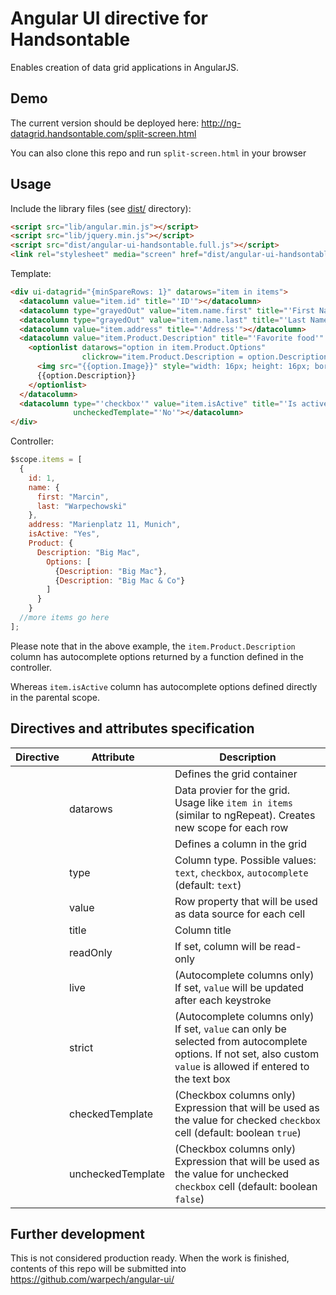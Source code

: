 # Angular UI directive for Handsontable

Enables creation of data grid applications in AngularJS.

## Demo

The current version should be deployed here: http://ng-datagrid.handsontable.com/split-screen.html

You can also clone this repo and run `split-screen.html` in your browser

## Usage

Include the library files (see [dist/](https://github.com/warpech/angular-ui-handsontable/tree/master/dist) directory):

```html
<script src="lib/angular.min.js"></script>
<script src="lib/jquery.min.js"></script>
<script src="dist/angular-ui-handsontable.full.js"></script>
<link rel="stylesheet" media="screen" href="dist/angular-ui-handsontable.full.css">
```

Template:

```html
<div ui-datagrid="{minSpareRows: 1}" datarows="item in items">
  <datacolumn value="item.id" title="'ID'"></datacolumn>
  <datacolumn type="grayedOut" value="item.name.first" title="'First Name'" readOnly></datacolumn>
  <datacolumn type="grayedOut" value="item.name.last" title="'Last Name'" readOnly></datacolumn>
  <datacolumn value="item.address" title="'Address'"></datacolumn>
  <datacolumn value="item.Product.Description" title="'Favorite food'" type="'autocomplete'" live strict>
    <optionlist datarows="option in item.Product.Options"
                clickrow="item.Product.Description = option.Description">
      <img src="{{option.Image}}" style="width: 16px; height: 16px; border-width: 0">
      {{option.Description}}
    </optionlist>
  </datacolumn>
  <datacolumn type="'checkbox'" value="item.isActive" title="'Is active'" checkedTemplate="'Yes'"
              uncheckedTemplate="'No'"></datacolumn>
</div>
```

Controller:

```javascript
$scope.items = [
  {
    id: 1,
    name: {
      first: "Marcin",
      last: "Warpechowski"
    },
    address: "Marienplatz 11, Munich",
    isActive: "Yes",
    Product: {
      Description: "Big Mac",
	    Options: [
	      {Description: "Big Mac"},
	      {Description: "Big Mac & Co"}
	    ]
	  }
	}
  //more items go here
];
```

Please note that in the above example, the `item.Product.Description` column has autocomplete options returned by a function defined in the controller.

Whereas `item.isActive` column has autocomplete options defined directly in the parental scope.
  
## Directives and attributes specification
  
 Directive          | Attribute&nbsp;&nbsp;&nbsp; | Description
 -------------------|-----------------------------|-------------
 <div ui-datagrid>  |                             | Defines the grid container
 <div ui-datagrid>  | datarows                    | Data provier for the grid. Usage like `item in items` (similar to ngRepeat). Creates new scope for each row
 <datacolumn>       |                             | Defines a column in the grid
 <datacolumn>       | type                        | Column type. Possible values: `text`, `checkbox`, `autocomplete` (default: `text`)
 <datacolumn>       | value                       | Row property that will be used as data source for each cell
 <datacolumn>       | title                       | Column title
 <datacolumn>       | readOnly                    | If set, column will be read-only
 <datacolumn>       | live                        | (Autocomplete columns only) If set, `value` will be updated after each keystroke
 <datacolumn>       | strict                      | (Autocomplete columns only) If set, `value` can only be selected from autocomplete options. If not set, also custom `value` is allowed if entered to the text box
 <datacolumn>       | checkedTemplate             | (Checkbox columns only) Expression that will be used as the value for checked `checkbox` cell (default: boolean `true`)
 <datacolumn>       | uncheckedTemplate           | (Checkbox columns only) Expression that will be used as the value for unchecked `checkbox` cell (default: boolean `false`)

## Further development

This is not considered production ready. When the work is finished, contents of this repo will be submitted into https://github.com/warpech/angular-ui/